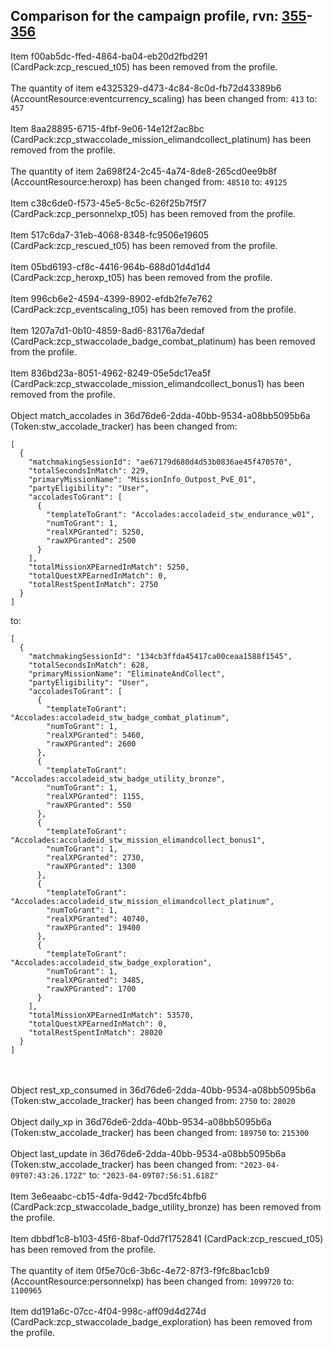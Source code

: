 ## Comparison for the campaign profile, rvn: [355](https://github.com/PRO100KatYT/FortniteProfileRevisions/tree/main/profiles/campaign/355%20campaign.json)-[356](https://github.com/PRO100KatYT/FortniteProfileRevisions/tree/main/profiles/campaign/356%20campaign.json)

Item f00ab5dc-ffed-4864-ba04-eb20d2fbd291 (CardPack:zcp_rescued_t05) has been removed from the profile.
<br><br>
The quantity of item e4325329-d473-4c84-8c0d-fb72d43389b6 (AccountResource:eventcurrency_scaling) has been changed from: `413` to: `457`
<br><br>
Item 8aa28895-6715-4fbf-9e06-14e12f2ac8bc (CardPack:zcp_stwaccolade_mission_elimandcollect_platinum) has been removed from the profile.
<br><br>
The quantity of item 2a698f24-2c45-4a74-8de8-265cd0ee9b8f (AccountResource:heroxp) has been changed from: `48510` to: `49125`
<br><br>
Item c38c6de0-f573-45e5-8c5c-626f25b7f5f7 (CardPack:zcp_personnelxp_t05) has been removed from the profile.
<br><br>
Item 517c6da7-31eb-4068-8348-fc9506e19605 (CardPack:zcp_rescued_t05) has been removed from the profile.
<br><br>
Item 05bd6193-cf8c-4416-964b-688d01d4d1d4 (CardPack:zcp_heroxp_t05) has been removed from the profile.
<br><br>
Item 996cb6e2-4594-4399-8902-efdb2fe7e762 (CardPack:zcp_eventscaling_t05) has been removed from the profile.
<br><br>
Item 1207a7d1-0b10-4859-8ad6-83176a7dedaf (CardPack:zcp_stwaccolade_badge_combat_platinum) has been removed from the profile.
<br><br>
Item 836bd23a-8051-4962-8249-05e5dc17ea5f (CardPack:zcp_stwaccolade_mission_elimandcollect_bonus1) has been removed from the profile.
<br><br>
Object match_accolades in 36d76de6-2dda-40bb-9534-a08bb5095b6a (Token:stw_accolade_tracker) has been changed from:

```
[
  {
    "matchmakingSessionId": "ae67179d680d4d53b0836ae45f470570",
    "totalSecondsInMatch": 229,
    "primaryMissionName": "MissionInfo_Outpost_PvE_01",
    "partyEligibility": "User",
    "accoladesToGrant": [
      {
        "templateToGrant": "Accolades:accoladeid_stw_endurance_w01",
        "numToGrant": 1,
        "realXPGranted": 5250,
        "rawXPGranted": 2500
      }
    ],
    "totalMissionXPEarnedInMatch": 5250,
    "totalQuestXPEarnedInMatch": 0,
    "totalRestSpentInMatch": 2750
  }
]
```

to:

```
[
  {
    "matchmakingSessionId": "134cb3ffda45417ca00ceaa1588f1545",
    "totalSecondsInMatch": 628,
    "primaryMissionName": "EliminateAndCollect",
    "partyEligibility": "User",
    "accoladesToGrant": [
      {
        "templateToGrant": "Accolades:accoladeid_stw_badge_combat_platinum",
        "numToGrant": 1,
        "realXPGranted": 5460,
        "rawXPGranted": 2600
      },
      {
        "templateToGrant": "Accolades:accoladeid_stw_badge_utility_bronze",
        "numToGrant": 1,
        "realXPGranted": 1155,
        "rawXPGranted": 550
      },
      {
        "templateToGrant": "Accolades:accoladeid_stw_mission_elimandcollect_bonus1",
        "numToGrant": 1,
        "realXPGranted": 2730,
        "rawXPGranted": 1300
      },
      {
        "templateToGrant": "Accolades:accoladeid_stw_mission_elimandcollect_platinum",
        "numToGrant": 1,
        "realXPGranted": 40740,
        "rawXPGranted": 19400
      },
      {
        "templateToGrant": "Accolades:accoladeid_stw_badge_exploration",
        "numToGrant": 1,
        "realXPGranted": 3485,
        "rawXPGranted": 1700
      }
    ],
    "totalMissionXPEarnedInMatch": 53570,
    "totalQuestXPEarnedInMatch": 0,
    "totalRestSpentInMatch": 28020
  }
]
```

<br><br>
Object rest_xp_consumed in 36d76de6-2dda-40bb-9534-a08bb5095b6a (Token:stw_accolade_tracker) has been changed from: `2750` to: `28020`
<br><br>
Object daily_xp in 36d76de6-2dda-40bb-9534-a08bb5095b6a (Token:stw_accolade_tracker) has been changed from: `189750` to: `215300`
<br><br>
Object last_update in 36d76de6-2dda-40bb-9534-a08bb5095b6a (Token:stw_accolade_tracker) has been changed from: `"2023-04-09T07:43:26.172Z"` to: `"2023-04-09T07:56:51.618Z"`
<br><br>
Item 3e6eaabc-cb15-4dfa-9d42-7bcd5fc4bfb6 (CardPack:zcp_stwaccolade_badge_utility_bronze) has been removed from the profile.
<br><br>
Item dbbdf1c8-b103-45f6-8baf-0dd7f1752841 (CardPack:zcp_rescued_t05) has been removed from the profile.
<br><br>
The quantity of item 0f5e70c6-3b6c-4e72-87f3-f9fc8bac1cb9 (AccountResource:personnelxp) has been changed from: `1099720` to: `1100965`
<br><br>
Item dd191a6c-07cc-4f04-998c-aff09d4d274d (CardPack:zcp_stwaccolade_badge_exploration) has been removed from the profile.
<br><br>
